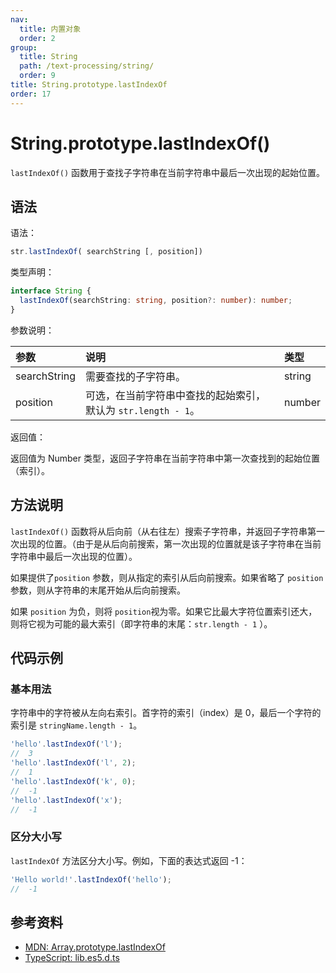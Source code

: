 ```yaml
---
nav:
  title: 内置对象
  order: 2
group:
  title: String
  path: /text-processing/string/
  order: 9
title: String.prototype.lastIndexOf
order: 17
---
```


# String.prototype.lastIndexOf()

`lastIndexOf()` 函数用于查找子字符串在当前字符串中最后一次出现的起始位置。

## 语法

语法：

```js
str.lastIndexOf( searchString [, position])
```

类型声明：

```ts
interface String {
  lastIndexOf(searchString: string, position?: number): number;
}
```

参数说明：

| 参数         | 说明                                                          | 类型   |
| :----------- | :------------------------------------------------------------ | :----- |
| searchString | 需要查找的子字符串。                                          | string |
| position     | 可选，在当前字符串中查找的起始索引，默认为 `str.length - 1`。 | number |

返回值：

返回值为 Number 类型，返回子字符串在当前字符串中第一次查找到的起始位置（索引）。

## 方法说明

`lastIndexOf()` 函数将从后向前（从右往左）搜索子字符串，并返回子字符串第一次出现的位置。（由于是从后向前搜索，第一次出现的位置就是该子字符串在当前字符串中最后一次出现的位置）。

如果提供了`position` 参数，则从指定的索引从后向前搜索。如果省略了 `position` 参数，则从字符串的末尾开始从后向前搜索。

如果 `position` 为负，则将 `position`视为零。如果它比最大字符位置索引还大，则将它视为可能的最大索引（即字符串的末尾：`str.length - 1` ）。

## 代码示例

### 基本用法

字符串中的字符被从左向右索引。首字符的索引（index）是 0，最后一个字符的索引是 `stringName.length - 1`。

```js
'hello'.lastIndexOf('l');
//  3
'hello'.lastIndexOf('l', 2);
//  1
'hello'.lastIndexOf('k', 0);
//  -1
'hello'.lastIndexOf('x');
//  -1
```

### 区分大小写

`lastIndexOf` 方法区分大小写。例如，下面的表达式返回 -1：

```js
'Hello world!'.lastIndexOf('hello');
//  -1
```

## 参考资料

- [MDN: Array.prototype.lastIndexOf](https://developer.mozilla.org/zh-CN/docs/Web/JavaScript/Reference/Global_Objects/String/lastIndexOf)
- [TypeScript: lib.es5.d.ts](https://github.com/microsoft/TypeScript/blob/main/lib/lib.es5.d.ts)
